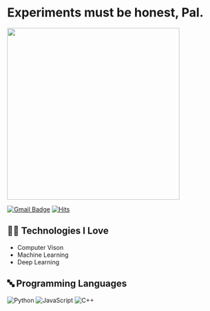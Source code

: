 # Experiments must be honest, Pal. 

<img src="https://media.giphy.com/media/1iW2g0lzwdRqNu3m/giphy.gif" width="400">

[![Gmail Badge](https://img.shields.io/badge/-jesunglimkorea@gmail.com-c14438?style=flat-square&logo=Gmail&logoColor=white&link=mailto:jesunglimkorea@gmail.com)](mailto:jesunglimkorea@gmail.com)
[![Hits](https://hits.seeyoufarm.com/api/count/incr/badge.svg?url=https%3A%2F%2Fgithub.com%2Fjesunglim&count_bg=%2379C83D&title_bg=%23555555&icon=&icon_color=%23E7E7E7&title=hits&edge_flat=false)](https://hits.seeyoufarm.com)


## 🧑‍💻 Technologies I Love

- Computer Vison
- Machine Learning
- Deep Learning

## 🔤 Programming Languages

<img alt="Python" src="https://img.shields.io/badge/python%20-%2314354C.svg?&style=for-the-badge&logo=python&logoColor=white"/> <img alt="JavaScript" src="https://img.shields.io/badge/javascript%20-%23323330.svg?&style=for-the-badge&logo=javascript&logoColor=%23F7DF1E"/> <img alt="C++" src="https://img.shields.io/badge/C-%23777BB4.svg?&style=for-the-badge&logo=C&logoColor=white"/>

##
